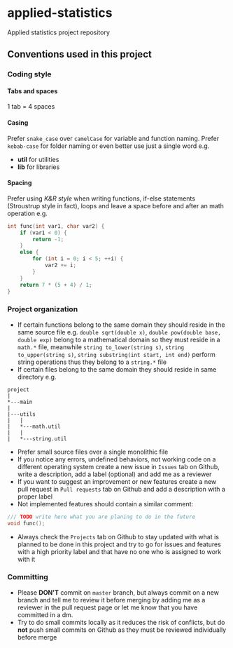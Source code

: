 # applied-statistics
Applied statistics project repository


## Conventions used in this project

### Coding style

#### Tabs and spaces  
1 tab = 4 spaces

#### Casing  
Prefer `snake_case` over `camelCase` for variable and function naming. Prefer `kebab-case` for folder naming or even better use just a single word e.g. 
- **util** for utilities
- **lib** for libraries

#### Spacing
Prefer using *K&R style* when writing functions, if-else statements (Stroustrup style in fact), loops and leave a space before and after an math operation e.g.
```c
int func(int var1, char var2) {
    if (var1 < 0) {
        return -1;
    }
    else {
        for (int i = 0; i < 5; ++i) {
            var2 += i;
        }
    }
    return 7 * (5 + 4) / 1;
}
```

### Project organization
- If certain functions belong to the same domain they should reside in the same source file e.g. `double sqrt(double x)`, `double pow(double base, double exp)` belong to a mathematical domain so they must reside in a `math.*` file, meanwhile `string to_lower(string s)`, `string to_upper(string s)`, `string substring(int start, int end)` perform string operations thus they belong to a `string.*` file
- If certain files belong to the same domain they should reside in same directory e.g.
```
project
|
*---main
|
|---utils
|   |
|   *---math.util
|   |
|   *---string.util
```
- Prefer small source files over a single monolithic file
- If you notice any errors, undefined behaviors, not working code on a different operating system create a new issue in `Issues` tab on Github, write a description, add a label (optional) and add me as a reviewer
- If you want to suggest an improvement or new features create a new pull request in `Pull requests` tab on Github and add a description with a proper label
- Not implemented features should contain a similar comment:
```c
/// TODO write here what you are planing to do in the future
void func();
```
- Always check the `Projects` tab on Github to stay updated with what is planned to be done in this project and try to go for issues and features with a high priority label and that have no one who is assigned to work with it

### Committing
- Please **DON'T** commit on `master` branch, but always commit on a new branch and tell me to review it before merging by adding me as a reviewer in the pull request page or let me know that you have committed in a dm.
- Try to do small commits locally as it reduces the risk of conflicts, but do **not** push small commits on Github as they must be reviewed individually before merge
